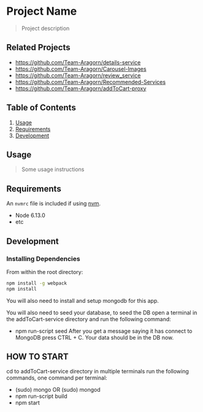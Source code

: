 # Project Name

> Project description

## Related Projects

  - https://github.com/Team-Aragorn/details-service
  - https://github.com/Team-Aragorn/Carousel-Images
  - https://github.com/Team-Aragorn/review_service
  - https://github.com/Team-Aragorn/Recommended-Services
  - https://github.com/Team-Aragorn/addToCart-proxy

## Table of Contents

1. [Usage](#Usage)
1. [Requirements](#requirements)
1. [Development](#development)

## Usage

> Some usage instructions

## Requirements

An `nvmrc` file is included if using [nvm](https://github.com/creationix/nvm).

- Node 6.13.0
- etc

## Development

### Installing Dependencies

From within the root directory:

```sh
npm install -g webpack
npm install
```

You will also need to install and setup mongodb for this app.

You will also need to seed your database, to seed the DB open a terminal in the addToCart-service directory and run the following command:
- npm run-script seed
After you get a message saying it has connect to MongoDB press CTRL + C. Your data should be in the DB now.


## HOW TO START
cd to addToCart-service directory
in multiple terminals run the following commands, one command per terminal:
- (sudo) mongo OR (sudo) mongod
- npm run-script build
- npm start
